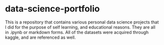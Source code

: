 # data-science-portfolio
This is a repository that contains various personal data science projects that I did for the purpose of self learning, and educational reasons. They are all in .ipynb or markdown forms.  All of the datasets were acquired through kaggle, and are referenced as well. 
